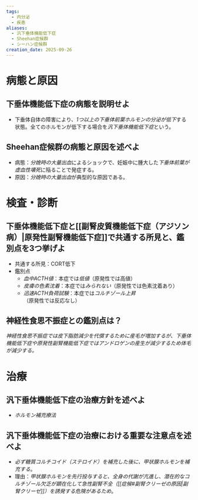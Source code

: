 ```yaml
---
tags:
  - 内分泌
  - 疾患
aliases:
  - 汎下垂体機能低下症
  - Sheehan症候群
  - シーハン症候群
creation_date: 2025-09-26
---
```

# 病態と原因
## 下垂体機能低下症の病態を説明せよ
- 下垂体自体の障害により、*1つ以上の下垂体前葉ホルモンの分泌が低下*する状態。全てのホルモンが低下する場合を*汎下垂体機能低下症*という。

## Sheehan症候群の病態と原因を述べよ
- 病態：*分娩時の大量出血*によるショックで、妊娠中に腫大した*下垂体前葉が虚血性壊死*に陥ることで発症する。
- 原因：*分娩時の大量出血*が典型的な原因である。

# 検査・診断
## 下垂体機能低下症と[[副腎皮質機能低下症（アジソン病）|原発性副腎機能低下症]]で共通する所見と、鑑別点を3つ挙げよ
- 共通する所見：CORT低下
- 鑑別点
	- *血中ACTH値*：本症では*低値*（原発性では高値）
	- *皮膚の色素沈着*：本症では*みられない*（原発性では色素沈着あり）
	- *迅速ACTH負荷試験*：本症では*コルチゾール上昇*（原発性では反応なし）

## 神経性食思不振症との鑑別点は？
*神経性食思不振症では皮下脂肪減少を代償するために産毛が増加するが、下垂体機能低下症や原発性副腎機能低下症ではアンドロゲンの産生が減少するため体毛が減少する。*

# 治療
## 汎下垂体機能低下症の治療方針を述べよ
- *ホルモン補充療法*

## 汎下垂体機能低下症の治療における重要な注意点を述べよ
- *必ず糖質コルチコイド（ステロイド）を補充した後に、甲状腺ホルモンを補充する*。
- 理由：*甲状腺ホルモンを先行投与すると、全身の代謝が亢進し、潜在的なコルチゾール欠乏が顕在化して急性副腎不全（[[症候#副腎クリーゼの原因|副腎クリーゼ]]）を誘発する危険があるため*。

